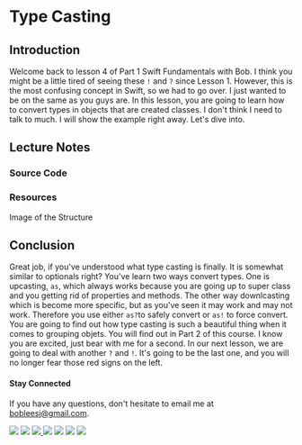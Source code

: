 # Type Casting

## Introduction
Welcome back to lesson 4 of Part 1 Swift Fundamentals with Bob. I think you might be a little tired of seeing these `!` and `?` since Lesson 1. However, this is the most confusing concept in Swift, so we had to go over. I just wanted to be on the same as you guys are. In this lesson, you are going to learn how to convert types in objects that are created classes. I don't think I need to talk to much. I will show the example right away. Let's dive into.


## Lecture Notes
### Source Code
### Resources
Image of the Structure


## Conclusion
Great job, if you've understood what type casting is finally. It is somewhat similar to optionals right? You've learn two ways convert types. One is upcasting, `as`, which always works because you are going up to super class and you getting rid of properties and methods. The other way downlcasting which is become more specific, but as you've seen it may work and may not work. Therefore you use either `as?`to safely convert or `as!` to force convert. You are going to find out how type casting is such a beautiful thing when it comes to grouping objets. You will find out in Part 2 of this course. I know you are excited, just bear with me for a second. In our next lesson, we are going to deal with another `?` and `!`. It's going to be the last one, and you will no longer fear those red signs on the left.



#### Stay Connected
If you have any questions, don't hesitate to email me at bobleesj@gmail.com.
<p>
<a href="https://bobthedeveloper.io"><img src="https://img.shields.io/badge/Personal-Website-333333.svg"></a>
<a href="https://facebook.com/bobthedeveloper"><img src="https://img.shields.io/badge/Facebook-Like-3B5998.svg"></a> <a href="https://youtube.com/bobthedeveloper"><img src="https://img.shields.io/badge/YouTube-Subscribe-CE1312.svg"</a> <a href="https://twitter.com/bobleesj"><img src="https://img.shields.io/badge/Twitter-Follow-55ACEE.svg"></a> <a href="https://instagram.com/bob_the_developer
"><img src="https://img.shields.io/badge/Instagram-Follow-BB2F92.svg"></a> <a href="https://linkedin.com/in/bobleesj"><img src= "https://img.shields.io/badge/LinkedIn-Connect-0077B5.svg"></a>
<a href="https://medium.com/@bobleesj"><img src="https://img.shields.io/badge/Medium-Read-00AB6C.svg"/></a>
</p>
